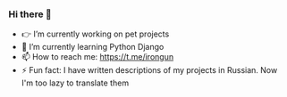 ### Hi there 👋

- 👉 I’m currently working on pet projects
- 🏅 I’m currently learning Python Django
- 📫 How to reach me: https://t.me/irongun
- ⚡ Fun fact: I have written descriptions of my projects in Russian. Now I'm too lazy to translate them

<!--
**IronGunYT/IronGunYT** is a ✨ _special_ ✨ repository because its `README.md` (this file) appears on your GitHub profile.

Here are some ideas to get you started:

- 🔭 I’m currently working on ...
- 🌱 I’m currently learning ...
- 👯 I’m looking to collaborate on ...
- 🤔 I’m looking for help with ...
- 💬 Ask me about ...
- 📫 How to reach me: ...
- 😄 Pronouns: ...
- ⚡ Fun fact: ...
-->
